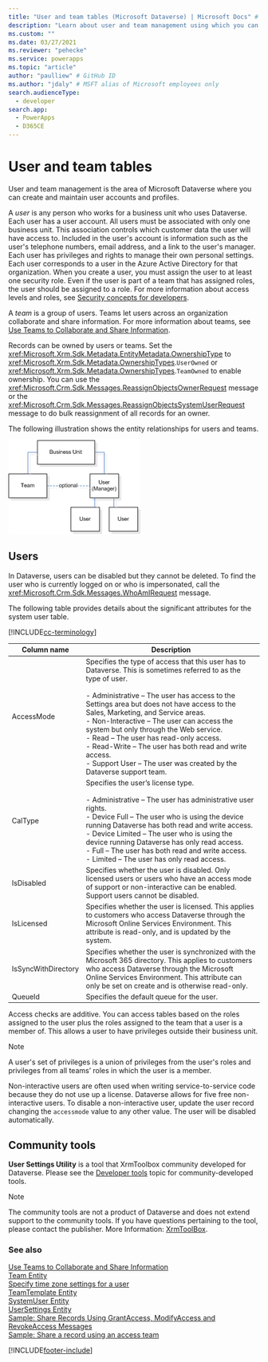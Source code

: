 ```yaml
---
title: "User and team tables (Microsoft Dataverse) | Microsoft Docs" # Intent and product brand in a unique string of 43-59 chars including spaces
description: "Learn about user and team management using which you can create and maintain user accounts and profiles." # 115-145 characters including spaces. This abstract displays in the search result.
ms.custom: ""
ms.date: 03/27/2021
ms.reviewer: "pehecke"
ms.service: powerapps
ms.topic: "article"
author: "paulliew" # GitHub ID
ms.author: "jdaly" # MSFT alias of Microsoft employees only
search.audienceType: 
  - developer
search.app: 
  - PowerApps
  - D365CE
---
```

# User and team tables

User and team management is the area of Microsoft Dataverse where you can create and maintain user accounts and profiles.  

 A *user* is any person who works for a business unit who uses Dataverse. Each user has a user account. All users must be associated with only one business unit. This association controls which customer data the user will have access to. Included in the user's account is information such as the user's telephone numbers, email address, and a link to the user's manager. Each user has privileges and rights to manage their own personal settings. Each user corresponds to a user in the Azure Active Directory for that organization. When you create a user, you must assign the user to at least one security role. Even if the user is part of a team that has assigned roles, the user should be assigned to a role. For more information about access levels and roles, see [Security concepts for developers](security-concepts.md).  

 A *team* is a group of users. Teams let users across an organization collaborate and share information. For more information about teams, see [Use Teams to Collaborate and Share Information](use-access-teams-owner-teams-collaborate-share-information.md).  

 Records can be owned by users or teams. Set the <xref:Microsoft.Xrm.Sdk.Metadata.EntityMetadata.OwnershipType> to <xref:Microsoft.Xrm.Sdk.Metadata.OwnershipTypes>.`UserOwned` or <xref:Microsoft.Xrm.Sdk.Metadata.OwnershipTypes>.`TeamOwned` to enable ownership. You can use the <xref:Microsoft.Crm.Sdk.Messages.ReassignObjectsOwnerRequest> message or the <xref:Microsoft.Crm.Sdk.Messages.ReassignObjectsSystemUserRequest> message to do bulk reassignment of all records for an owner.  

 The following illustration shows the entity relationships for users and teams.  

 ![User and team entity relationship diagram.](media/crm-v5s-em-userteam.gif "User and team entity relationship diagram")  

## Users  
 In Dataverse, users can be disabled but they cannot be deleted. To find the user who is currently logged on or who is impersonated, call the <xref:Microsoft.Crm.Sdk.Messages.WhoAmIRequest> message.  

 The following table provides details about the significant attributes for the system user table.
 
 [!INCLUDE[cc-terminology](includes/cc-terminology.md)]
 


|   Column name    |                                                                                                                                                                                                                                                                                                                              Description                                                                                                                                                                                                                                                                                                                              |
|---------------------|-----------------------------------------------------------------------------------------------------------------------------------------------------------------------------------------------------------------------------------------------------------------------------------------------------------------------------------------------------------------------------------------------------------------------------------------------------------------------------------------------------------------------------------------------------------------------------------------------------------------------------------------------------------------------|
|     AccessMode      | Specifies the type of access that this user has to Dataverse. This is sometimes referred to as the type of user.<br /><br /> -   Administrative – The user has access to the Settings area but does not have access to the Sales, Marketing, and Service areas.<br />-   Non-Interactive – The user can access the system but only through the Web service.<br />-   Read – The user has read-only access.<br />-   Read-Write – The user has both read and write access.<br />-   Support User – The user was created by the Dataverse support team. |
|       CalType       |                                                               Specifies the user’s license type.<br /><br /> -   Administrative – The user has administrative user rights.<br />-   Device Full – The user who is using the device running Dataverse has both read and write access.<br />-   Device Limited – The user who is using the device running Dataverse has only read access.<br />-   Full – The user has both read and write access.<br />-   Limited – The user has only read access.                                                                |
|     IsDisabled      |                                                                                                                                                                                                                                             Specifies whether the user is disabled. Only licensed users or users who have an access mode of support or non-interactive can be enabled. Support users cannot be disabled.                                                                                                                                                                                                                                              |
|     IsLicensed      |                                                                                                                                                                             Specifies whether the user is licensed. This applies to customers who access Dataverse through the Microsoft Online Services Environment. This attribute is read-only, and is updated by the system.                                                                                                                                                                              |
| IsSyncWithDirectory |                                                                                                                                 Specifies whether the user is synchronized with the Microsoft 365 directory. This applies to customers who access Dataverse through the Microsoft Online Services Environment. This attribute can only be set on create and is otherwise read-only.                                                                                                                                 |
|       QueueId       |                                                                                                                                                                                                                                                                                                               Specifies the default queue for the user.                                                                                                                                                                                                                                                                                                               |

 Access checks are additive. You can access tables based on the roles assigned to the user plus the roles assigned to the team that a user is a member of. This allows a user to have privileges outside their business unit.  

> [!NOTE]
>  A user's set of privileges is a union of privileges from the user's roles and privileges from all teams’ roles in which the user is a member.  


 Non-interactive users are often used when writing service-to-service code because they do not use up a license. Dataverse allows for five free non-interactive users. To disable a non-interactive user, update the user record changing the `accessmode` value to any other value. The user will be disabled automatically.

## Community tools

**User Settings Utility** is a tool that XrmToolbox community developed for Dataverse. Please see the [Developer tools](developer-tools.md) topic for community-developed tools.

> [!NOTE]
> The community tools are not a product of Dataverse and does not extend support to the community tools.
> If you have questions pertaining to the tool, please contact the publisher. More Information: [XrmToolBox](https://www.xrmtoolbox.com).

### See also  
   
 [Use Teams to Collaborate and Share Information](use-access-teams-owner-teams-collaborate-share-information.md)   
 [Team Entity](reference/entities/team.md)   
 [Specify time zone settings for a user](specify-time-zone-settings-user.md)   
 [TeamTemplate Entity](reference/entities/teamtemplate.md)   
 [SystemUser Entity](reference/entities/systemuser.md)   
 [UserSettings Entity](reference/entities/usersettings.md)    
 [Sample: Share Records Using GrantAccess, ModifyAccess and RevokeAccess Messages](org-service/samples/share-records-using-grantaccess-modifyaccess-revokeaccess-messages.md)   
 [Sample: Share a record using an access team](org-service/samples/share-record-using-access-team.md)   
 

[!INCLUDE[footer-include](../../includes/footer-banner.md)]
